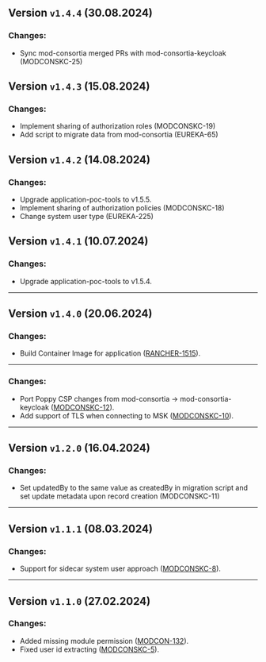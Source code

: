## Version `v1.4.4` (30.08.2024)
### Changes:
* Sync mod-consortia merged PRs with mod-consortia-keycloak (MODCONSKC-25)

## Version `v1.4.3` (15.08.2024)
### Changes:
* Implement sharing of authorization roles (MODCONSKC-19)
* Аdd script to migrate data from mod-consortia (EUREKA-65)

## Version `v1.4.2` (14.08.2024)
### Changes:
* Upgrade application-poc-tools to v1.5.5.
* Implement sharing of authorization policies (MODCONSKC-18)
* Change system user type (EUREKA-225)

## Version `v1.4.1` (10.07.2024)
### Changes:
* Upgrade application-poc-tools to v1.5.4.

---
## Version `v1.4.0` (20.06.2024)
### Changes:
* Build Container Image for application ([RANCHER-1515](https://folio-org.atlassian.net/browse/RANCHER-1515)).

---
### Changes:
* Port Poppy CSP changes from mod-consortia -> mod-consortia-keycloak ([MODCONSKC-12](https://folio-org.atlassian.net/browse/MODCONSKC-12)).
* Add support of TLS when connecting to MSK ([MODCONSKC-10](https://folio-org.atlassian.net/browse/MODCONSKC-10)).

---
## Version `v1.2.0` (16.04.2024)
### Changes:
* Set updatedBy to the same value as createdBy in migration script and set update metadata upon record creation (MODCONSKC-11)

---
## Version `v1.1.1` (08.03.2024)
### Changes:
* Support for sidecar system user approach ([MODCONSKC-8](https://folio-org.atlassian.net/browse/MODCONSKC-8)).

---
## Version `v1.1.0` (27.02.2024)
### Changes:
* Added missing module permission ([MODCON-132](https://folio-org.atlassian.net/browse/MODCON-132)).
* Fixed user id extracting ([MODCONSKC-5](https://folio-org.atlassian.net/browse/MODCONSKC-5)).
